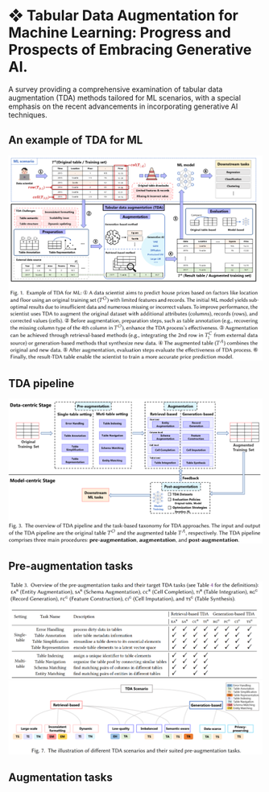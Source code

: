 # ❖ Tabular Data Augmentation for Machine Learning: Progress and Prospects of Embracing Generative AI.
A survey providing a comprehensive examination of tabular data augmentation (TDA) methods tailored for ML scenarios, with a special emphasis on the recent advancements in incorporating generative AI techniques.

## An example of TDA for ML
![Sources](Figures/TDA_scenario.png)

## TDA pipeline
![Sources](Figures/TDA_pipeline.png)

## Pre-augmentation tasks 
![Sources](Figures/Pre-augmentation_tasks.png)
![Sources](Figures/Pre-augmentation_for_different_scenarios.png)

## Augmentation tasks 

















